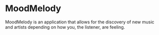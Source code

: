 # MoodMelody
MoodMelody is an application that allows for the discovery of new music and artists depending on how you, the listener, are feeling.
